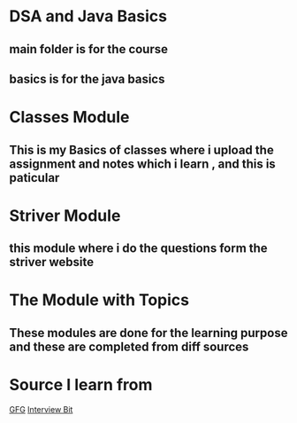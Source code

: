 # DSA and Java Basics

## main folder is for the course

## basics is for the java basics

# Classes Module

## This is my Basics of classes where i upload the assignment and notes which i learn , and this is paticular

# Striver Module

## this module where i do the questions form the striver website

# The Module with Topics

## These modules are done for the learning purpose and these are completed from diff sources

# Source I learn from

[GFG](https://www.geeksforgeeks.org/)
[Interview Bit](https://www.interviewbit.com/courses/programming/)
